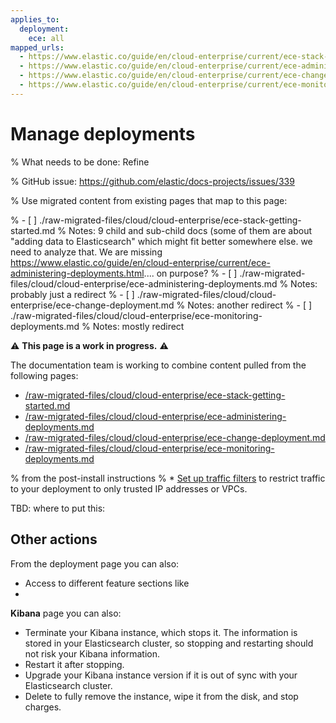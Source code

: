 ```yaml
---
applies_to:
  deployment:
    ece: all
mapped_urls:
  - https://www.elastic.co/guide/en/cloud-enterprise/current/ece-stack-getting-started.html
  - https://www.elastic.co/guide/en/cloud-enterprise/current/ece-administering-deployments.html
  - https://www.elastic.co/guide/en/cloud-enterprise/current/ece-change-deployment.html
  - https://www.elastic.co/guide/en/cloud-enterprise/current/ece-monitoring-deployments.html
---
```


# Manage deployments

% What needs to be done: Refine

% GitHub issue: https://github.com/elastic/docs-projects/issues/339

% Use migrated content from existing pages that map to this page:

% - [ ] ./raw-migrated-files/cloud/cloud-enterprise/ece-stack-getting-started.md
%      Notes: 9 child and sub-child docs (some of them are about "adding data to Elasticsearch" which might fit better somewhere else. we need to analyze that. We are missing https://www.elastic.co/guide/en/cloud-enterprise/current/ece-administering-deployments.html.... on purpose?
% - [ ] ./raw-migrated-files/cloud/cloud-enterprise/ece-administering-deployments.md
%      Notes: probably just a redirect
% - [ ] ./raw-migrated-files/cloud/cloud-enterprise/ece-change-deployment.md
%      Notes: another redirect
% - [ ] ./raw-migrated-files/cloud/cloud-enterprise/ece-monitoring-deployments.md
%      Notes: mostly redirect

⚠️ **This page is a work in progress.** ⚠️

The documentation team is working to combine content pulled from the following pages:

* [/raw-migrated-files/cloud/cloud-enterprise/ece-stack-getting-started.md](/raw-migrated-files/cloud/cloud-enterprise/ece-stack-getting-started.md)
* [/raw-migrated-files/cloud/cloud-enterprise/ece-administering-deployments.md](/raw-migrated-files/cloud/cloud-enterprise/ece-administering-deployments.md)
* [/raw-migrated-files/cloud/cloud-enterprise/ece-change-deployment.md](/raw-migrated-files/cloud/cloud-enterprise/ece-change-deployment.md)
* [/raw-migrated-files/cloud/cloud-enterprise/ece-monitoring-deployments.md](/raw-migrated-files/cloud/cloud-enterprise/ece-monitoring-deployments.md)

% from the post-install instructions
% * [Set up traffic filters](../../security/traffic-filtering.md) to restrict traffic to your deployment to only trusted IP addresses or VPCs.


TBD: where to put this:

## Other actions

From the deployment page you can also:

* Access to different feature sections like 
* 

**Kibana** page you can also:

* Terminate your Kibana instance, which stops it. The information is stored in your Elasticsearch cluster, so stopping and restarting should not risk your Kibana information.
* Restart it after stopping.
* Upgrade your Kibana instance version if it is out of sync with your Elasticsearch cluster.
* Delete to fully remove the instance, wipe it from the disk, and stop charges.

